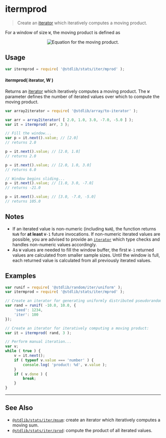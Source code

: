 <!--

@license Apache-2.0

Copyright (c) 2019 The Stdlib Authors.

Licensed under the Apache License, Version 2.0 (the "License");
you may not use this file except in compliance with the License.
You may obtain a copy of the License at

   http://www.apache.org/licenses/LICENSE-2.0

Unless required by applicable law or agreed to in writing, software
distributed under the License is distributed on an "AS IS" BASIS,
WITHOUT WARRANTIES OR CONDITIONS OF ANY KIND, either express or implied.
See the License for the specific language governing permissions and
limitations under the License.

-->

# itermprod

> Create an [iterator][mdn-iterator-protocol] which iteratively computes a moving product.

<section class="intro">

For a window of size `W`, the moving product is defined as

<!-- <equation class="equation" label="eq:moving_product" align="center" raw="\prod_{i=0}^{W-1} x_i" alt="Equation for the moving product."> -->

<div class="equation" align="center" data-raw-text="\prod_{i=0}^{W-1} x_i" data-equation="eq:moving_product">
    <img src="https://cdn.jsdelivr.net/gh/stdlib-js/stdlib@d1970c19d8e509618bea1160c6106cc04e837f2b/lib/node_modules/@stdlib/stats/iter/mprod/docs/img/equation_moving_product.svg" alt="Equation for the moving product.">
    <br>
</div>

<!-- </equation> -->

</section>

<!-- /.intro -->

<!-- Package usage documentation. -->

<section class="usage">

## Usage

```javascript
var itermprod = require( '@stdlib/stats/iter/mprod' );
```

#### itermprod( iterator, W )

Returns an [iterator][mdn-iterator-protocol] which iteratively computes a moving product. The `W` parameter defines the number of iterated values over which to compute the moving product.

```javascript
var array2iterator = require( '@stdlib/array/to-iterator' );

var arr = array2iterator( [ 2.0, 1.0, 3.0, -7.0, -5.0 ] );
var it = itermprod( arr, 3 );

// Fill the window...
var p = it.next().value; // [2.0]
// returns 2.0

p = it.next().value; // [2.0, 1.0]
// returns 2.0

p = it.next().value; // [2.0, 1.0, 3.0]
// returns 6.0

// Window begins sliding...
p = it.next().value; // [1.0, 3.0, -7.0]
// returns -21.0

p = it.next().value; // [3.0, -7.0, -5.0]
// returns 105.0
```

</section>

<!-- /.usage -->

<!-- Package usage notes. Make sure to keep an empty line after the `section` element and another before the `/section` close. -->

<section class="notes">

## Notes

-   If an iterated value is non-numeric (including `NaN`), the function returns `NaN` for **at least** `W-1` future invocations. If non-numeric iterated values are possible, you are advised to provide an [`iterator`][mdn-iterator-protocol] which type checks and handles non-numeric values accordingly.
-   As `W` values are needed to fill the window buffer, the first `W-1` returned values are calculated from smaller sample sizes. Until the window is full, each returned value is calculated from all previously iterated values.

</section>

<!-- /.notes -->

<!-- Package usage examples. -->

<section class="examples">

## Examples

<!-- eslint no-undef: "error" -->

```javascript
var runif = require( '@stdlib/random/iter/uniform' );
var itermprod = require( '@stdlib/stats/iter/mprod' );

// Create an iterator for generating uniformly distributed pseudorandom numbers:
var rand = runif( -10.0, 10.0, {
    'seed': 1234,
    'iter': 100
});

// Create an iterator for iteratively computing a moving product:
var it = itermprod( rand, 3 );

// Perform manual iteration...
var v;
while ( true ) {
    v = it.next();
    if ( typeof v.value === 'number' ) {
        console.log( 'product: %d', v.value );
    }
    if ( v.done ) {
        break;
    }
}
```

</section>

<!-- /.examples -->

<!-- Section to include cited references. If references are included, add a horizontal rule *before* the section. Make sure to keep an empty line after the `section` element and another before the `/section` close. -->

<section class="references">

</section>

<!-- /.references -->

<!-- Section for related `stdlib` packages. Do not manually edit this section, as it is automatically populated. -->

<section class="related">

* * *

## See Also

-   [`@stdlib/stats/iter/msum`][@stdlib/stats/iter/msum]: create an iterator which iteratively computes a moving sum.
-   [`@stdlib/stats/iter/prod`][@stdlib/stats/iter/prod]: compute the product of all iterated values.

</section>

<!-- /.related -->

<!-- Section for all links. Make sure to keep an empty line after the `section` element and another before the `/section` close. -->

<section class="links">

[mdn-iterator-protocol]: https://developer.mozilla.org/en-US/docs/Web/JavaScript/Reference/Iteration_protocols#The_iterator_protocol

<!-- <related-links> -->

[@stdlib/stats/iter/msum]: https://github.com/stdlib-js/stats/tree/main/iter/msum

[@stdlib/stats/iter/prod]: https://github.com/stdlib-js/stats/tree/main/iter/prod

<!-- </related-links> -->

</section>

<!-- /.links -->
